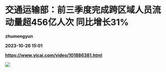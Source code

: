# 交通运输部：前三季度完成跨区域人员流动量超456亿人次 同比增长31%
**zhumengyun**

**2023-10-26 15:01**

**https://www.yicai.com/video/101886381.html**

![](http://imgcdn.yicai.com/vms-new/2023/10/e4f7f3c1-9d85-43e4-a2c3-e9e74d5c32de_3UmZ.jpg)